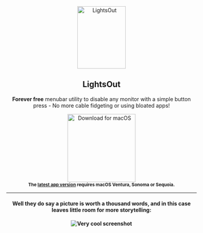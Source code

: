 <div align="center">
<a href="https://github.com/AlonX2/LightsOut/releases/"><img src="https://github.com/user-attachments/assets/2007db73-5485-4296-9205-e9626ff3ac81" width="128" height="165" alt="LightsOut" align="center"/></a>

<h2>LightsOut</h2>
<p><b>Forever free</b> menubar utility to disable any monitor with a simple button press - No more cable fidgeting or using bloated apps!</p>
<a href="https://github.com/AlonX2/LightsOut/releases/download/v1.1.0/LightsOut.dmg"><img src="https://user-images.githubusercontent.com/37590873/219133640-8b7a0179-20a7-4e02-8887-fbbd2eaad64b.png" width="180" alt="Download for macOS"/></a><br/>
<sub><b>The <a href="https://github.com/AlonX2/LightsOut/releases/">latest app version</a> requires macOS Ventura, Sonoma or Sequoia.<br>
</div>
<hr>
<div align="center">
  <h4>Well they do say a picture is worth a thousand words, and in this case leaves little room for more storytelling:</h4>
  <img src="https://github.com/user-attachments/assets/17c684e0-5b70-45b9-a1f6-20e286ed6c40" alt="Very cool screenshot" align="center"/>
</div>
